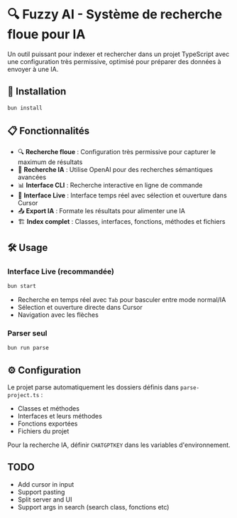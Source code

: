 # 🔍 Fuzzy AI - Système de recherche floue pour IA

Un outil puissant pour indexer et rechercher dans un projet TypeScript avec une configuration très permissive, optimisé pour préparer des données à envoyer à une IA.

## 🚀 Installation

```bash
bun install
```

## 📋 Fonctionnalités

- 🔍 **Recherche floue** : Configuration très permissive pour capturer le maximum de résultats
- 🤖 **Recherche IA** : Utilise OpenAI pour des recherches sémantiques avancées
- 📊 **Interface CLI** : Recherche interactive en ligne de commande
- 🎯 **Interface Live** : Interface temps réel avec sélection et ouverture dans Cursor
- 📤 **Export IA** : Formate les résultats pour alimenter une IA
- 🏗️ **Index complet** : Classes, interfaces, fonctions, méthodes et fichiers

## 🛠️ Usage

### Interface Live (recommandée)

```bash
bun start
```

- Recherche en temps réel avec `Tab` pour basculer entre mode normal/IA
- Sélection et ouverture directe dans Cursor
- Navigation avec les flèches

### Parser seul

```bash
bun run parse
```

## ⚙️ Configuration

Le projet parse automatiquement les dossiers définis dans `parse-project.ts` :

- Classes et méthodes
- Interfaces et leurs méthodes
- Fonctions exportées
- Fichiers du projet

Pour la recherche IA, définir `CHATGPTKEY` dans les variables d'environnement.

## TODO

- Add cursor in input
- Support pasting
- Split server and UI
- Support args in search (search class, fonctions etc)
